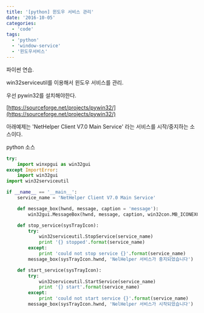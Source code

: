 ```yaml
---
title: '[python] 윈도우 서비스 관리'
date: '2016-10-05'
categories:
  - 'code'
tags:
  - 'python'
  - 'window-service'
  - '윈도우서비스'
---
```


파이썬 연습.

win32serviceutil를 이용해서 윈도우 서비스를 관리.

우선 pywin32를 설치해야한다.

[https://sourceforge.net/projects/pywin32/](https://sourceforge.net/projects/pywin32/)

아래예제는 'NetHelper Client V7.0 Main Service' 라는 서비스를 시작/중지하는 소스이다.

python 소스

```python
try:
    import winxpgui as win32gui
except ImportError:
    import win32gui
import win32serviceutil

if __name__ == '__main__':
    service_name = 'NetHelper Client V7.0 Main Service'

    def message_box(hwnd, message, caption = 'message'):
        win32gui.MessageBox(hwnd, message, caption, win32con.MB_ICONEXCLAMATION | win32con.MB_OK)

    def stop_service(sysTrayIcon):
        try:
            win32serviceutil.StopService(service_name)
            print '{} stopped'.format(service_name)
        except:
            print 'could not stop service {}'.format(service_name)
        message_box(sysTrayIcon.hwnd, 'NelHelper 서비스가 중지되었습니다')

    def start_service(sysTrayIcon):
        try:
            win32serviceutil.StartService(service_name)
            print '{} start'.format(service_name)
        except:
            print 'could not start service {}'.format(service_name)
        message_box(sysTrayIcon.hwnd, 'NelHelper 서비스가 시작되었습니다')
```
